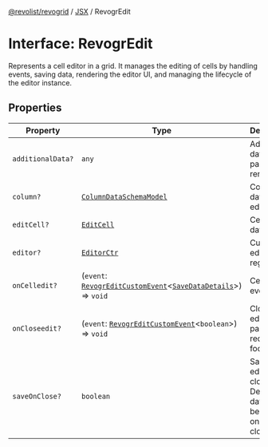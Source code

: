 [@revolist/revogrid](README.md) / [JSX](Namespace.JSX.md) / RevogrEdit

# Interface: RevogrEdit

Represents a cell editor in a grid.
It manages the editing of cells by handling events, saving data, rendering the editor UI,
and managing the lifecycle of the editor instance.

## Properties

| Property | Type | Description | Defined in |
| ------ | ------ | ------ | ------ |
| `additionalData?` | `any` | Additional data to pass to renderer | [src/components.d.ts:1658](https://github.com/revolist/revogrid/blob/0b52000f7477669f9da5b2b768b7ac1b608db9f9/src/components.d.ts#L1658) |
| `column?` | [`ColumnDataSchemaModel`](TypeAlias.ColumnDataSchemaModel.md) | Column data for editor. | [src/components.d.ts:1662](https://github.com/revolist/revogrid/blob/0b52000f7477669f9da5b2b768b7ac1b608db9f9/src/components.d.ts#L1662) |
| `editCell?` | [`EditCell`](TypeAlias.EditCell.md) | Cell to edit data. | [src/components.d.ts:1666](https://github.com/revolist/revogrid/blob/0b52000f7477669f9da5b2b768b7ac1b608db9f9/src/components.d.ts#L1666) |
| `editor?` | [`EditorCtr`](TypeAlias.EditorCtr.md) | Custom editors register | [src/components.d.ts:1670](https://github.com/revolist/revogrid/blob/0b52000f7477669f9da5b2b768b7ac1b608db9f9/src/components.d.ts#L1670) |
| `onCelledit?` | (`event`: [`RevogrEditCustomEvent`](Interface.RevogrEditCustomEvent.md)\<[`SaveDataDetails`](TypeAlias.SaveDataDetails.md)\>) => `void` | Cell edit event | [src/components.d.ts:1674](https://github.com/revolist/revogrid/blob/0b52000f7477669f9da5b2b768b7ac1b608db9f9/src/components.d.ts#L1674) |
| `onCloseedit?` | (`event`: [`RevogrEditCustomEvent`](Interface.RevogrEditCustomEvent.md)\<`boolean`\>) => `void` | Close editor event pass true if requires focus next | [src/components.d.ts:1678](https://github.com/revolist/revogrid/blob/0b52000f7477669f9da5b2b768b7ac1b608db9f9/src/components.d.ts#L1678) |
| `saveOnClose?` | `boolean` | Save on editor close. Defines if data should be saved on editor close. | [src/components.d.ts:1682](https://github.com/revolist/revogrid/blob/0b52000f7477669f9da5b2b768b7ac1b608db9f9/src/components.d.ts#L1682) |
